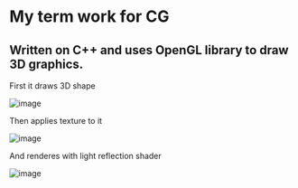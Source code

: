 # My term work for CG
## Written on C++ and uses OpenGL library to draw 3D graphics.

First it draws 3D shape

![image](https://user-images.githubusercontent.com/82185066/164078146-dcda2ade-5887-477b-a076-37cd865e6b5e.png)

Then applies texture to it

![image](https://user-images.githubusercontent.com/82185066/164078199-6363ed4c-656f-485c-aaee-a3f97aaf5431.png)


And renderes with light reflection shader

![image](https://user-images.githubusercontent.com/82185066/164078275-8cab9925-2b5b-4ea6-b5f6-17c4db5be819.png)
